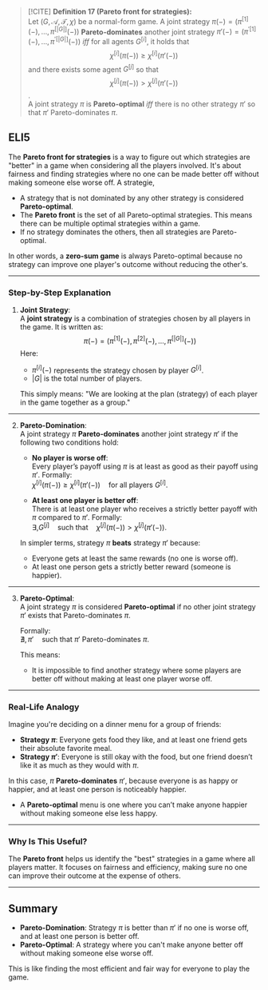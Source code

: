 
> [!CITE] **Definition 17 (Pareto front for strategies):**  
Let $(G, \mathcal{A}, \mathcal{T}, \chi)$ be a normal-form game. A joint strategy $\pi(-) = (\pi^{[1]}(-), \ldots, \pi^{[|G|]}(-))$ **Pareto-dominates** another joint strategy $\pi'(-) = (\pi^{\prime[1]}(-), \ldots, \pi^{\prime[|G|]}(-))$ $iff$ for all agents $G^{[i]}$, it holds that $$\chi^{[i]}(\pi(-)) \geq \chi^{[i]}(\pi'(-))$$ and there exists some agent $G^{[j]}$ so that $$\chi^{[j]}(\pi(-)) > \chi^{[j]}(\pi'(-))$$.  
A joint strategy $\pi$ is **Pareto-optimal** $iff$ there is no other strategy $\pi'$ so that $\pi'$ Pareto-dominates $\pi$.

## ELI5

The **Pareto front for strategies** is a way to figure out which strategies are "better" in a game when considering all the players involved. It's about fairness and finding strategies where no one can be made better off without making someone else worse off.
A strategie, 

- A strategy that is not dominated by any other strategy is considered **Pareto-optimal**.
- The **Pareto front** is the set of all Pareto-optimal strategies. This means there can be multiple optimal strategies within a game.
- If no strategy dominates the others, then all strategies are Pareto-optimal.

In other words, a **zero-sum game** is always Pareto-optimal because no strategy can improve one player's outcome without reducing the other's.

---

### Step-by-Step Explanation

1. **Joint Strategy**:  
    A **joint strategy** is a combination of strategies chosen by all players in the game. It is written as:  
    $$\pi(-)=(\pi^{[1]}(-),\pi^{[2]}(-),\dots ,\pi^{[|G|]}(-))$$
    Here:
    - $\pi^{[i]}(-)$ represents the strategy chosen by player $G^{[i]}$.
    - $|G|$ is the total number of players.
    
    This simply means: "We are looking at the plan (strategy) of each player in the game together as a group."
    

---

2. **Pareto-Domination**:  
    A joint strategy $\pi$ **Pareto-dominates** another joint strategy $\pi'$ if the following two conditions hold:
    
    - **No player is worse off**:  
        Every player’s payoff using $\pi$ is at least as good as their payoff using $\pi'$. Formally:  
        $\chi^{[i]}(\pi(-)) \geq \chi^{[i]}(\pi'(-)) \quad \text{for all players } G^{[i]}.$
        
    - **At least one player is better off**:  
        There is at least one player who receives a strictly better payoff with $\pi$ compared to $\pi'$. Formally:  
        $\exists , G^{[j]} \quad \text{such that} \quad \chi^{[j]}(\pi(-)) > \chi^{[j]}(\pi'(-)).$
        
    
    In simpler terms, strategy $\pi$ **beats** strategy $\pi'$ because:
    
    - Everyone gets at least the same rewards (no one is worse off).
    - At least one person gets a strictly better reward (someone is happier).

---

3. **Pareto-Optimal**:  
    A joint strategy $\pi$ is considered **Pareto-optimal** if no other joint strategy $\pi'$ exists that Pareto-dominates $\pi$.
    
    Formally:  
    $\nexists , \pi' \quad \text{such that } \pi' \text{ Pareto-dominates } \pi.$
    
    This means:
    
    - It is impossible to find another strategy where some players are better off without making at least one player worse off.

---

### Real-Life Analogy

Imagine you're deciding on a dinner menu for a group of friends:

- **Strategy $\pi$**: Everyone gets food they like, and at least one friend gets their absolute favorite meal.
- **Strategy $\pi'$**: Everyone is still okay with the food, but one friend doesn’t like it as much as they would with $\pi$.

In this case, $\pi$ **Pareto-dominates** $\pi'$, because everyone is as happy or happier, and at least one person is noticeably happier.

- A **Pareto-optimal** menu is one where you can’t make anyone happier without making someone else less happy.

---

### Why Is This Useful?

The **Pareto front** helps us identify the "best" strategies in a game where all players matter. It focuses on fairness and efficiency, making sure no one can improve their outcome at the expense of others.

---

## Summary

- **Pareto-Domination**: Strategy $\pi$ is better than $\pi'$ if no one is worse off, and at least one person is better off.
- **Pareto-Optimal**: A strategy where you can't make anyone better off without making someone else worse off.

This is like finding the most efficient and fair way for everyone to play the game.